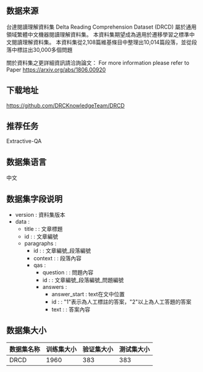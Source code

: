 ## 数据来源

台達閱讀理解資料集 Delta Reading Comprehension Dataset (DRCD) 屬於通用領域繁體中文機器閱讀理解資料集。 本資料集期望成為適用於遷移學習之標準中文閱讀理解資料集。 本資料集從2,108篇維基條目中整理出10,014篇段落，並從段落中標註出30,000多個問題

關於資料集之更詳細資訊請洽詢論文： For more information please refer to Paper https://arxiv.org/abs/1806.00920

## 下载地址

https://github.com/DRCKnowledgeTeam/DRCD

## 推荐任务

Extractive-QA

## 数据集语言

中文

## 数据集字段说明

- version : 資料集版本
- data :
  - title : : 文章標題
  - id : : 文章編號
  - paragraphs :
    - id : : 文章編號_段落編號
    - context : : 段落內容
    - qas :
      - question : : 問題內容
      - id : : 文章編號_段落編號_問題編號
      - answers :
        - answer_start : text在文中位置
        - id : : "1"表示為人工標註的答案，"2"以上為人工答題的答案
        - text : : 答案內容

## 数据集大小

| 数据集名称 | 训练集大小 | 验证集大小 | 测试集大小 |
| ---------- | ---------- | ---------- | ---------- |
| DRCD       | 1960       | 383        | 383        |


